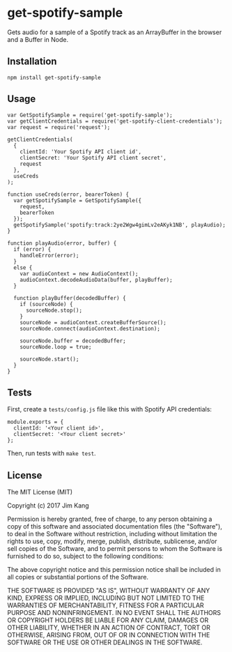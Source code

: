get-spotify-sample
==================

Gets audio for a sample of a Spotify track as an ArrayBuffer in the browser and a Buffer in Node.

Installation
------------

    npm install get-spotify-sample

Usage
-----

    var GetSpotifySample = require('get-spotify-sample');
    var getClientCredentials = require('get-spotify-client-credentials');
    var request = require('request');

    getClientCredentials(
      {
        clientId: 'Your Spotify API client id',
        clientSecret: 'Your Spotify API client secret',
        request
      },
      useCreds
    );

    function useCreds(error, bearerToken) {
      var getSpotifySample = GetSpotifySample({
        request,
        bearerToken
      });
      getSpotifySample('spotify:track:2ye2Wgw4gimLv2eAKyk1NB', playAudio);
    }

    function playAudio(error, buffer) {
      if (error) {
        handleError(error);
      }
      else {
        var audioContext = new AudioContext();
        audioContext.decodeAudioData(buffer, playBuffer);
      }

      function playBuffer(decodedBuffer) {
        if (sourceNode) {
          sourceNode.stop();
        }
        sourceNode = audioContext.createBufferSource();
        sourceNode.connect(audioContext.destination);

        sourceNode.buffer = decodedBuffer;
        sourceNode.loop = true;

        sourceNode.start();
      }
    }

Tests
-----

First, create a `tests/config.js` file like this with Spotify API credentials:

    module.exports = {
      clientId: '<Your client id>',
      clientSecret: '<Your client secret>'
    };

Then, run tests with `make test`.

License
-------

The MIT License (MIT)

Copyright (c) 2017 Jim Kang

Permission is hereby granted, free of charge, to any person obtaining a copy
of this software and associated documentation files (the "Software"), to deal
in the Software without restriction, including without limitation the rights
to use, copy, modify, merge, publish, distribute, sublicense, and/or sell
copies of the Software, and to permit persons to whom the Software is
furnished to do so, subject to the following conditions:

The above copyright notice and this permission notice shall be included in
all copies or substantial portions of the Software.

THE SOFTWARE IS PROVIDED "AS IS", WITHOUT WARRANTY OF ANY KIND, EXPRESS OR
IMPLIED, INCLUDING BUT NOT LIMITED TO THE WARRANTIES OF MERCHANTABILITY,
FITNESS FOR A PARTICULAR PURPOSE AND NONINFRINGEMENT. IN NO EVENT SHALL THE
AUTHORS OR COPYRIGHT HOLDERS BE LIABLE FOR ANY CLAIM, DAMAGES OR OTHER
LIABILITY, WHETHER IN AN ACTION OF CONTRACT, TORT OR OTHERWISE, ARISING FROM,
OUT OF OR IN CONNECTION WITH THE SOFTWARE OR THE USE OR OTHER DEALINGS IN
THE SOFTWARE.
